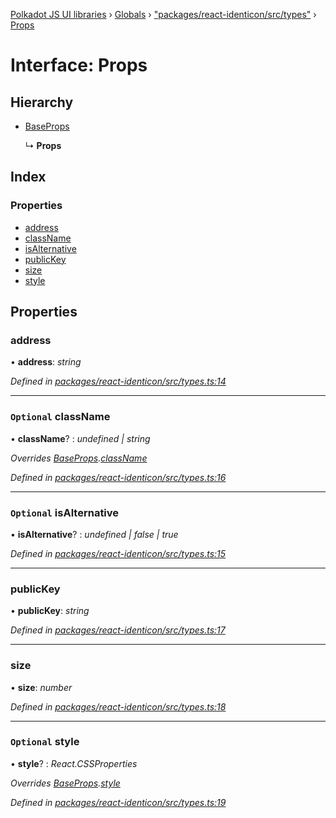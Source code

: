 [Polkadot JS UI libraries](../README.md) › [Globals](../globals.md) › ["packages/react-identicon/src/types"](../modules/_packages_react_identicon_src_types_.md) › [Props](_packages_react_identicon_src_types_.props.md)

# Interface: Props

## Hierarchy

* [BaseProps](_packages_react_identicon_src_types_.baseprops.md)

  ↳ **Props**

## Index

### Properties

* [address](_packages_react_identicon_src_types_.props.md#address)
* [className](_packages_react_identicon_src_types_.props.md#optional-classname)
* [isAlternative](_packages_react_identicon_src_types_.props.md#optional-isalternative)
* [publicKey](_packages_react_identicon_src_types_.props.md#publickey)
* [size](_packages_react_identicon_src_types_.props.md#size)
* [style](_packages_react_identicon_src_types_.props.md#optional-style)

## Properties

###  address

• **address**: *string*

*Defined in [packages/react-identicon/src/types.ts:14](https://github.com/polkadot-js/ui/blob/245247016/packages/react-identicon/src/types.ts#L14)*

___

### `Optional` className

• **className**? : *undefined | string*

*Overrides [BaseProps](_packages_react_identicon_src_types_.baseprops.md).[className](_packages_react_identicon_src_types_.baseprops.md#optional-classname)*

*Defined in [packages/react-identicon/src/types.ts:16](https://github.com/polkadot-js/ui/blob/245247016/packages/react-identicon/src/types.ts#L16)*

___

### `Optional` isAlternative

• **isAlternative**? : *undefined | false | true*

*Defined in [packages/react-identicon/src/types.ts:15](https://github.com/polkadot-js/ui/blob/245247016/packages/react-identicon/src/types.ts#L15)*

___

###  publicKey

• **publicKey**: *string*

*Defined in [packages/react-identicon/src/types.ts:17](https://github.com/polkadot-js/ui/blob/245247016/packages/react-identicon/src/types.ts#L17)*

___

###  size

• **size**: *number*

*Defined in [packages/react-identicon/src/types.ts:18](https://github.com/polkadot-js/ui/blob/245247016/packages/react-identicon/src/types.ts#L18)*

___

### `Optional` style

• **style**? : *React.CSSProperties*

*Overrides [BaseProps](_packages_react_identicon_src_types_.baseprops.md).[style](_packages_react_identicon_src_types_.baseprops.md#optional-style)*

*Defined in [packages/react-identicon/src/types.ts:19](https://github.com/polkadot-js/ui/blob/245247016/packages/react-identicon/src/types.ts#L19)*
